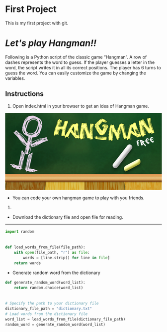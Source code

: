 # **First Project**

This is my first project with git.

# _Let's play Hangman!!_


Following is a Python script of the classic game “Hangman”. A row of dashes represents the word to guess. If the player guesses a letter in the word, the script writes it in all its correct positions.  The player has 6 turns to guess the word. You can easily customize the game by changing the variables.

## Instructions

1. Open index.html in your browser to get an idea of Hangman game.

![hangman!](hangman.png)

* You can code your own hangman game to play with you friends.
1. 

* Download the dictionary file and open file for reading. 
---
```python
import random


def load_words_from_file(file_path):
    with open(file_path, "r") as file:
        words = [line.strip() for line in file]
    return words
```
* Generate random word from the dictionary
```python
def generate_random_word(word_list):
    return random.choice(word_list)


# Specify the path to your dictionary file
dictionary_file_path = "dictionary.txt"
# Load words from the dictionary file
word_list = load_words_from_file(dictionary_file_path)
random_word = generate_random_word(word_list)
```
